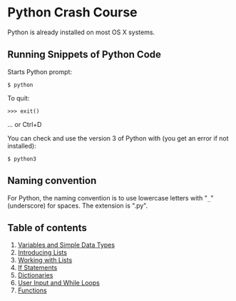# Python Crash Course

Python is already installed on most OS X systems.

## Running Snippets of Python Code

Starts Python prompt:
```
$ python
```

To quit:
```
>>> exit()
```
... or Ctrl+D

You can check and use the version 3 of Python with (you get an error if not installed):
```
$ python3
```

## Naming convention

For Python, the naming convention is to use lowercase letters with "`_`" (underscore) for spaces.
The extension is ".py".

## Table of contents

1. [Variables and Simple Data Types](02_Variables.md)
2. [Introducing Lists](03_IntroducingLists.md)
3. [Working with Lists](04_WorkingWithLists.md)
4. [If Statements](05_IfStatements.md)
5. [Dictionaries](06_Dictionaries.md)
6. [User Input and While Loops](07_InputAndWhile.md)
7. [Functions](08_Functions.md)
